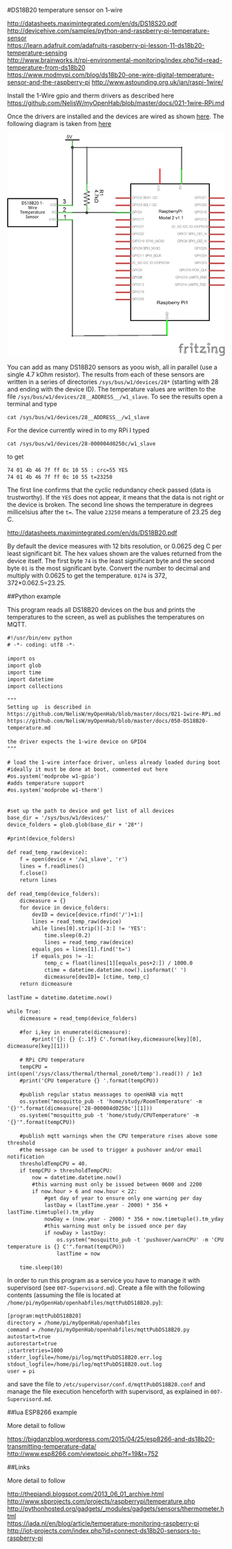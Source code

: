 #DS18B20 temperature sensor on 1-wire

<http://datasheets.maximintegrated.com/en/ds/DS18S20.pdf>  
<http://devicehive.com/samples/python-and-raspberry-pi-temperature-sensor>  
<https://learn.adafruit.com/adafruits-raspberry-pi-lesson-11-ds18b20-temperature-sensing>  
<http://www.brainworks.it/rpi-environmental-monitoring/index.php?id=read-temperature-from-ds18b20>  
<https://www.modmypi.com/blog/ds18b20-one-wire-digital-temperature-sensor-and-the-raspberry-pi>
<http://www.astounding.org.uk/ian/raspi-1wire/>



Install the 1-Wire gpio and therm drivers as described here   
<https://github.com/NelisW/myOpenHab/blob/master/docs/021-1wire-RPi.md>  

Once the drivers are installed and the devices are wired as shown [here](https://learn.adafruit.com/adafruits-raspberry-pi-lesson-11-ds18b20-temperature-sensing).  The following diagram is taken from  [here](http://devicehive.com/samples/python-and-raspberry-pi-temperature-sensor)

![test](images/DS18B20-RPi-schematic.png)

You can add as many DS18B20 sensors as yoou wish, all in parallel (use a single 4.7 kOhm resistor).  The results from each of these sensors are written in a series of directories `/sys/bus/w1/devices/28*` (starting with 28 and ending with the device ID). The temperature values are written to the file `/sys/bus/w1/devices/28__ADDRESS__/w1_slave`. To see the results open a terminal and type  

    cat /sys/bus/w1/devices/28__ADDRESS__/w1_slave

For the device currently wired in to my RPi I typed

    cat /sys/bus/w1/devices/28-000004d0250c/w1_slave
    
to get

    74 01 4b 46 7f ff 0c 10 55 : crc=55 YES
    74 01 4b 46 7f ff 0c 10 55 t=23250

The first line confirms that the cyclic redundancy check passed (data is trustworthy).  If the `YES` does not appear, it means that the data is not right or the device is broken.  The second line shows the temperature in degrees millicelsius after the `t=`. The value `23250` means a temperature of 23.25 deg C.

<http://datasheets.maximintegrated.com/en/ds/DS18B20.pdf>  

By default the device measures with 12 bits resolution, or 0.0625 deg C per least significant bit.
The hex values shown are the values returned from the device itself.  The first byte `74` is the least significant byte and the second byte `01` is the most significant byte. Convert the number to decimal and multiply with 0.0625 to get the temperature.  `0174` is 372, 372*0.062.5=23.25.

##Python example

This program reads all DS18B20 devices on the bus and prints the temperatures to the screen, as well as publishes the temperatures on MQTT.

    #!/usr/bin/env python
    # -*- coding: utf8 -*-

    import os
    import glob
    import time
    import datetime
    import collections

    """
    Setting up  is described in 
    https://github.com/NelisW/myOpenHab/blob/master/docs/021-1wire-RPi.md  
    https://github.com/NelisW/myOpenHab/blob/master/docs/050-DS18B20-temperature.md  

    the driver expects the 1-wire device on GPIO4
    """

    # load the 1-wire interface driver, unless already loaded during boot
    #ideally it must be done at boot, commented out here
    #os.system('modprobe w1-gpio')
    #adds temperature support
    #os.system('modprobe w1-therm')


    #set up the path to device and get list of all devices
    base_dir = '/sys/bus/w1/devices/'
    device_folders = glob.glob(base_dir + '28*')

    #print(device_folders)

    def read_temp_raw(device):
        f = open(device + '/w1_slave', 'r')
        lines = f.readlines()
        f.close()
        return lines

    def read_temp(device_folders):
        dicmeasure = {}
        for device in device_folders:
            devID = device[device.rfind('/')+1:]
            lines = read_temp_raw(device)
            while lines[0].strip()[-3:] != 'YES':
                time.sleep(0.2)
                lines = read_temp_raw(device)
            equals_pos = lines[1].find('t=')
            if equals_pos != -1:
                temp_c = float(lines[1][equals_pos+2:]) / 1000.0 
                ctime = datetime.datetime.now().isoformat(' ')
                dicmeasure[devID]= [ctime, temp_c]
        return dicmeasure

    lastTime = datetime.datetime.now()

    while True:
        dicmeasure = read_temp(device_folders)
        
        #for i,key in enumerate(dicmeasure):
            #print('{}: {} {:.1f} C'.format(key,dicmeasure[key][0], dicmeasure[key][1]))

        # RPi CPU temperature
        tempCPU = int(open('/sys/class/thermal/thermal_zone0/temp').read()) / 1e3
        #print('CPU temperature {} '.format(tempCPU))
        
        #publish regular status meassages to openHAB via mqtt
        os.system("mosquitto_pub -t 'home/study/RoomTemperature' -m '{}'".format(dicmeasure['28-000004d0250c'][1]))
        os.system("mosquitto_pub -t 'home/study/CPUTemperature' -m '{}'".format(tempCPU))
        
        #publish mqtt warnings when the CPU temperature rises above some threshold
        #the message can be used to trigger a pushover and/or email notification
        thresholdTempCPU = 40.
        if tempCPU > thresholdTempCPU:
            now = datetime.datetime.now()
            #this warning must only be issued between 0600 and 2200
            if now.hour > 6 and now.hour < 22:
                #get day of year to ensure only one warning per day
                lastDay = (lastTime.year - 2000) * 356 + lastTime.timetuple().tm_yday
                nowDay = (now.year - 2000) * 356 + now.timetuple().tm_yday
                #this warning must only be issued once per day 
                if nowDay > lastDay:
                    os.system("mosquitto_pub -t 'pushover/warnCPU' -m 'CPU temperature is {} C'".format(tempCPU))			
                    lastTime = now	
        
        time.sleep(10)  

In order to run this program as a service you have to manage it with supervisord (see `007-Supervisord.md`).
Create a file with the following contents (assuming the file is located at  `/home/pi/myOpenHab/openhabfiles/mqttPubDS18B20.py`):

    [program:mqttPubDS18B20]
    directory = /home/pi/myOpenHab/openhabfiles
    command = /home/pi/myOpenHab/openhabfiles/mqttPubDS18B20.py
    autostart=true
    autorestart=true
    ;startretries=1000
    stderr_logfile=/home/pi/log/mqttPubDS18B20.err.log
    stdout_logfile=/home/pi/log/mqttPubDS18B20.out.log
    user = pi

 and save the file to `/etc/supervisor/conf.d/mqttPubDS18B20.conf`  and manage the file execution henceforth with supervisord, as explained in `007-Supervisord.md`.
 
##lua ESP8266 example

More detail to follow

<https://bigdanzblog.wordpress.com/2015/04/25/esp8266-and-ds18b20-transmitting-temperature-data/>  
<http://www.esp8266.com/viewtopic.php?f=19&t=752>  


##Links

More detail to follow

<http://thepiandi.blogspot.com/2013_06_01_archive.html>  
<http://www.sbprojects.com/projects/raspberrypi/temperature.php>  
<http://pythonhosted.org/gadgets/_modules/gadgets/sensors/thermometer.html>  
<https://iada.nl/en/blog/article/temperature-monitoring-raspberry-pi>  
<http://iot-projects.com/index.php?id=connect-ds18b20-sensors-to-raspberry-pi>  
 

